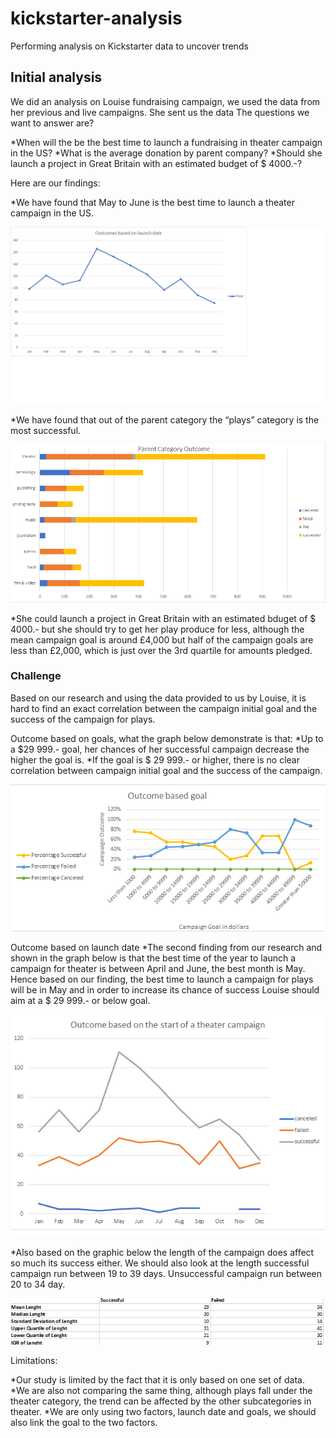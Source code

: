 # kickstarter-analysis
Performing analysis on Kickstarter data to uncover trends

## Initial analysis
We did an analysis on Louise fundraising campaign, we used the data from her previous and live campaigns. She sent us the data 
The questions we want to answer are? 

*When will the be the best time to launch a fundraising in theater campaign in the US?
*What is the average donation by parent company? 
*Should she launch a project in Great Britain with an estimated budget of $ 4000.-?

Here are our findings:

*We have found that May to June is the best time to launch a theater campaign in the US. 

![Outcomes based on launch date US](https://github.com/lskerrett/kickstarter-analyis/blob/master/Outcomes%20based%20on%20launch%20date%20US.png)

*We have found that out of the parent category the “plays” category is the most successful. 

![Parent Category Outcome Image](https://github.com/lskerrett/kickstarter-analyis/blob/master/Parent%20Category%20Outcome%20Image.png)

*She could launch a project in Great Britain with an estimated bduget of $ 4000.- but she should try to get her play produce for less, although the mean campaign goal is around £4,000 but half of the campaign goals are less than £2,000, which is just over the 3rd quartile for amounts pledged.

### Challenge
Based on our research and using the data provided to us by Louise, it is hard to find an exact correlation between the campaign initial goal and the success of the campaign for plays. 

Outcome based on goals, what the graph below demonstrate is that:
*Up to a $29 999.- goal, her chances of her successful campaign decrease the higher the goal is. 
*If the goal is $ 29 999.- or higher, there is no clear correlation between campaign initial goal and the success of the campaign. 

![Outcome based goal](https://github.com/lskerrett/kickstarter-analyis/blob/master/Outcome%20based%20goal.png)

Outcome based on launch date
*The second finding from our research and shown in the graph below is that the best time of the year to launch a campaign for theater is between April and June, the best month is May. Hence based on our finding, the best time to launch a campaign for plays will be in May and in order to increase its chance of success Louise should aim at a $ 29 999.- or below goal.

![Outcome based on launch date](https://github.com/lskerrett/kickstarter-analyis/blob/master/Outcome%20based%20on%20launch%20date.png)

*Also based on the graphic below the length of the campaign does affect so much its success either. We should also look at the length successful campaign run between 19 to 39 days. Unsuccessful campaign run between 20 to 34 day. 

![Descriptive statistics](https://github.com/lskerrett/kickstarter-analyis/blob/master/Descriptive%20statistics.png)

Limitations:

*Our study is limited by the fact that it is only based on one set of data. 
*We are also not comparing the same thing, although plays fall under the theater category, the trend can be affected by the other subcategories in theater. 
*We are only using two factors, launch date and goals, we should also link the goal to the two factors. 


